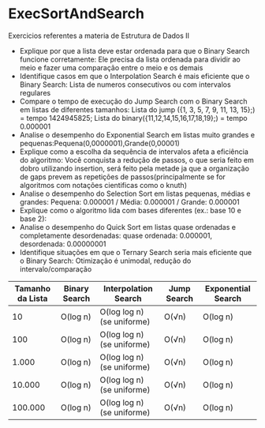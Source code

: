 # ExecSortAndSearch
Exercicios referentes a materia de Estrutura de Dados II

- Explique por que a lista deve estar ordenada para que o Binary Search funcione corretamente: Ele precisa da lista ordenada para dividir ao meio e fazer uma comparação entre o meio e os demais
- Identifique casos em que o Interpolation Search é mais eficiente que o Binary Search: Lista de numeros consecutivos ou com intervalos regulares
- Compare o tempo de execução do Jump Search com o Binary Search em listas de diferentes tamanhos: Lista do jump ({1, 3, 5, 7, 9, 11, 13, 15};) = tempo 1424945825;  Lista do binary({11,12,14,15,16,17,18,19};) = tempo 0.000001
- Analise o desempenho do Exponential Search em listas muito grandes e pequenas:Pequena(0,0000001),Grande(0,00001)
- Explique como a escolha da sequência de intervalos afeta a eficiência do algoritmo: Você conquista a redução de passos, o que seria feito em dobro utilizando insertion, será feito pela metade ja que a organização de gaps prevem as repetições de passos(principalmente se for algoritmos com notações cientificas como o knuth)
- Analise o desempenho do Selection Sort em listas pequenas, médias e grandes: Pequena: 0.000001 / Média: 0.000001 / Grande: 0.000001
- Explique como o algoritmo lida com bases diferentes (ex.: base 10 e base 2): 
- Analise o desempenho do Quick Sort em listas quase ordenadas e completamente desordenadas: quase ordenada: 0.000001, desordenada: 0.00000001
- Identifique situações em que o Ternary Search seria mais eficiente que o Binary Search: Otimização é unimodal, redução do intervalo/comparação

| Tamanho da Lista | Binary Search | Interpolation Search | Jump Search | Exponential Search |
|-------------------|---------------|-----------------------|-------------|---------------------|
| 10               | O(log n)      | O(log log n) (se uniforme) | O(√n)      | O(log n)           |
| 100              | O(log n)      | O(log log n) (se uniforme) | O(√n)      | O(log n)           |
| 1.000            | O(log n)      | O(log log n) (se uniforme) | O(√n)      | O(log n)           |
| 10.000           | O(log n)      | O(log log n) (se uniforme) | O(√n)      | O(log n)           |
| 100.000          | O(log n)      | O(log log n) (se uniforme) | O(√n)      | O(log n)           |